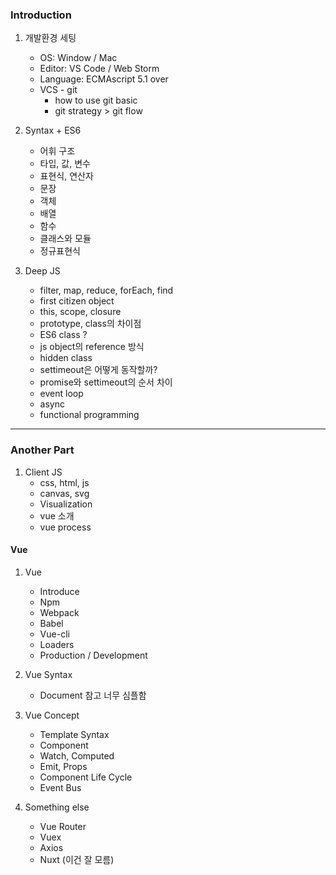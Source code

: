 ### Introduction

1. 개발환경 세팅
    - OS: Window / Mac
    - Editor: VS Code / Web Storm
    - Language: ECMAscript 5.1 over
    - VCS - git
        - how to use git basic
        - git strategy > git flow
        
2. Syntax + ES6
    - 어휘 구조
    - 타입, 값, 변수
    - 표현식, 연산자
    - 문장
    - 객체
    - 배열
    - 함수
    - 클래스와 모듈
    - 정규표현식

3. Deep JS
    - filter, map, reduce, forEach, find 
    - first citizen object
    - this, scope, closure
    - prototype, class의 차이점
    - ES6 class ?
    - js object의 reference 방식
    - hidden class
    - settimeout은 어떻게 동작할까? 
    - promise와 settimeout의 순서 차이
    - event loop
    - async
    - functional programming
    
-----------
### Another Part

1. Client JS
    - css, html, js
    - canvas, svg
    - Visualization
    - vue 소개
    - vue process

#### Vue

1. Vue
    - Introduce
    - Npm
    - Webpack
    - Babel
    - Vue-cli
    - Loaders
    - Production / Development

2. Vue Syntax
    - Document 참고 너무 심플함

3. Vue Concept
    - Template Syntax
    - Component
    - Watch, Computed
    - Emit, Props
    - Component Life Cycle
    - Event Bus

4. Something else
    - Vue Router
    - Vuex
    - Axios
    - Nuxt (이건 잘 모름)

